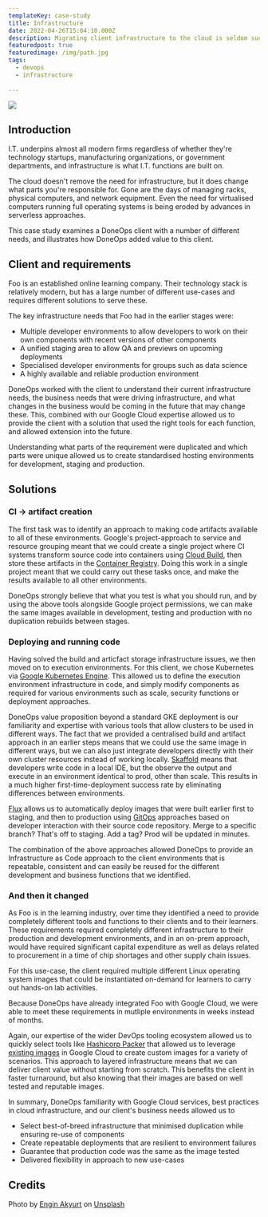 ```yaml
---
templateKey: case-study
title: Infrastructure
date: 2022-04-26T15:04:10.000Z
description: Migrating client infrastructure to the cloud is seldom successfull with on-prem thinking alone
featuredpost: true
featuredimage: /img/path.jpg
tags:
  - devops
  - infrastructure
  
---
```


![](/img/infrastructure-tunnel.jpg)

## Introduction

I.T. underpins almost all modern firms regardless of whether they're technology startups, manufacturing organizations, or government departments, and infrastructure is what I.T. functions are built on.

The cloud doesn't remove the need for infrastructure, but it does change what parts you're responsible for. Gone are the days of managing racks, physical computers, and network equipment. Even the need for virtualised computers running full operating systems is being eroded by advances in serverless approaches.

This case study examines a DoneOps client with a number of different needs, and illustrates how DoneOps added value to this client.

## Client and requirements

Foo is an established online learning company. Their technology stack is relatively modern, but has a large number of different use-cases and requires different solutions to serve these.

The key infrastructure needs that Foo had in the earlier stages were:

* Multiple developer environments to allow developers to work on their own components with recent versions of other components
* A unified staging area to allow QA and previews on upcoming deployments
* Specialised developer environments for groups such as data science
* A highly available and reliable production environment

DoneOps worked with the client to understand their current infrastructure needs, the business needs that were driving infrastructure, and what changes in the business would be coming in the future that may change these. This, combined with our Google Cloud expertise allowed us to provide the client with a solution that used the right tools for each function, and allowed extension into the future.

Understanding what parts of the requirement were duplicated and which parts were unique allowed us to create standardised hosting environments for development, staging and production.

## Solutions

### CI -> artifact creation
The first task was to identify an approach to making code artifacts available to all of these environments. Google's project-approach to service and resource grouping meant that we could create a single project where CI systems transform source code into containers using [Cloud Build](https://cloud.google.com/build), then store these artifacts in the [Container Registry](https://cloud.google.com/container-registry). Doing this work in a single project meant that we could carry out these tasks once, and make the results available to all other environments.

DoneOps strongly believe that what you test is what you should run, and by using the above tools alongside Google project permissions, we can make the same images available in development, testing and production with no duplication rebuilds between stages.

### Deploying and running code

Having solved the build and articfact storage infrastructure issues, we then moved on to execution environments. For this client, we chose Kubernetes via [Google Kubernetes Engine](https://cloud.google.com/kubernetes-engine). This allowed us to define the execution environment infrastructure in code, and simply modify components as required for various environments such as scale, security functions or deployment approaches.

DoneOps value proposition beyond a standard GKE deployment is our familiarity and expertise with various tools that allow clusters to be used in different ways. The fact that we provided a centralised build and artifact approach in an earlier steps means that we could use the same image in different ways, but we can also just integrate developers directly with their own cluster resources instead of working locally. [Skaffold](https://skaffold.dev/) means that developers write code in a local IDE, but the observe the output and execute in an environment identical to prod, other than scale. This results in a much higher first-time-deployment success rate by eliminating differences between environments.

[Flux](https://fluxcd.io/) allows us to automatically deploy images that were built earlier first to staging, and then to production using [GitOps](https://about.gitlab.com/topics/gitops/) approaches based on developer interaction with their source code repository. Merge to a specific branch? That's off to staging. Add a tag? Prod will be updated in minutes.

The combination of the above approaches allowed DoneOps to provide an Infrastructure as Code approach to the client environments that is repeatable, consistent and can easily be reused for the different development and business functions that we identified.

### And then it changed

As Foo is in the learning industry, over time they identified a need to provide completely different tools and functions to their clients and to their learners. These requirements required completely different infrastructure to their production and development environments, and in an on-prem approach, would have required significant capital expenditure as well as delays related to procurement in a time of chip shortages and other supply chain issues.

For this use-case, the client required multiple different Linux operating system images that could be instantiated on-demand for learners to carry out hands-on lab activities.

Because DoneOps have already integrated Foo with Google Cloud, we were able to meet these requirements in mutliple environments in weeks instead of months.

Again, our expertise of the wider DevOps tooling ecosystem allowed us to quickly select tools like [Hashicorp Packer](https://www.packer.io/) that allowed us to leverage [existing images](https://cloud.google.com/compute/docs/images) in Google Cloud to create custom images for a variety of scenarios. This approach to layered infrastructure means that we can deliver client value without starting from scratch. This benefits the client in faster turnaround, but also knowing that their images are based on well tested and reputable images.

In summary, DoneOps familiarity with Google Cloud services, best practices in cloud infrastructure, and our client's business needs allowed us to

* Select best-of-breed infrastructure that minimised duplication while ensuring re-use of components
* Create repeatable deployments that are resilient to environment failures
* Guarantee that production code was the same as the image tested
* Delivered flexibility in approach to new use-cases

## Credits

<span>Photo by <a href="https://unsplash.com/@enginakyurt">Engin Akyurt</a> on <a href="https://unsplash.com/s/photos/options?utm_source=unsplash&amp;utm_medium=referral&amp;utm_content=creditCopyText">Unsplash</a></span>
